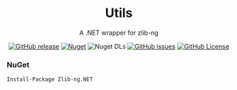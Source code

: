 <div align="center">

# Utils

A .NET wrapper for zlib-ng

[![GitHub release](https://img.shields.io/github/v/release/NotOfficer/Zlib-ng.NET?logo=github)](https://github.com/NotOfficer/Zlib-ng.NET/releases/latest) [![Nuget](https://img.shields.io/nuget/v/Zlib-ng.NET?logo=nuget)](https://www.nuget.org/packages/Zlib-ng.NET) ![Nuget DLs](https://img.shields.io/nuget/dt/Zlib-ng.NET?logo=nuget) [![GitHub issues](https://img.shields.io/github/issues/NotOfficer/Zlib-ng.NET?logo=github)](https://github.com/NotOfficer/Zlib-ng.NET/issues) [![GitHub License](https://img.shields.io/github/license/NotOfficer/Zlib-ng.NET)](https://github.com/NotOfficer/Zlib-ng.NET/blob/master/LICENSE)

</div>

### NuGet

```md
Install-Package Zlib-ng.NET
```
